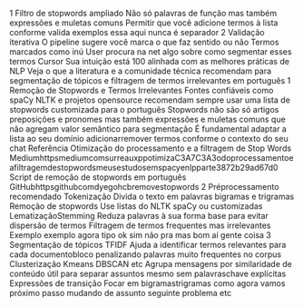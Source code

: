  1 Filtro de stopwords ampliado
 Não só palavras de função mas também expressões e muletas comuns
 Permitir que você adicione termos à lista conforme valida exemplos essa aqui nunca é separador
 2 Validação iterativa
 O pipeline sugere você marca o que faz sentido ou não
 Termos marcados como inú
User
procura na net algo sobre como segmentar esses termos
Cursor
Sua intuição está 100 alinhada com as melhores práticas de NLP Veja o que a literatura e a comunidade técnica recomendam para segmentação de tópicos e filtragem de termos irrelevantes em português
 1 Remoção de Stopwords e Termos Irrelevantes
 Fontes confiáveis como spaCy NLTK e projetos opensource recomendam sempre usar uma lista de stopwords customizada para o português
 Stopwords não são só artigos preposições e pronomes mas também expressões e muletas comuns que não agregam valor semântico para segmentação
 É fundamental adaptar a lista ao seu domínio adicionarremover termos conforme o contexto do seu chat
Referência
Otimização do processamento e a filtragem de Stop Words MediumhttpsmediumcomsurreauxppotimizaC3A7C3A3odoprocessamentoeafiltragemdestopwordsmeusestudosemspacyenlpparte3872b29ad67d0
Script de remoção de stopwords em português GitHubhttpsgithubcomdyegohcbremovestopwords
 2 Préprocessamento recomendado
 Tokenização Divida o texto em palavras bigramas e trigramas
 Remoção de stopwords Use listas do NLTK spaCy ou customizadas
 LematizaçãoStemming Reduza palavras à sua forma base para evitar dispersão de termos
 Filtragem de termos frequentes mas irrelevantes Exemplo exemplo agora tipo ok sim não pra mas bom aí gente coisa
 3 Segmentação de tópicos
 TFIDF Ajuda a identificar termos relevantes para cada documentobloco penalizando palavras muito frequentes no corpus
 Clusterização Kmeans DBSCAN etc Agrupa mensagens por similaridade de conteúdo útil para separar assuntos mesmo sem palavraschave explícitas
 Expressões de transição Focar em bigramastrigramas como agora vamos próximo passo mudando de assunto seguinte problema etc